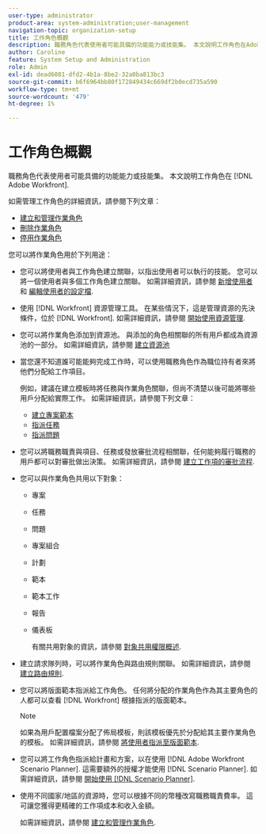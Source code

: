 ```yaml
---
user-type: administrator
product-area: system-administration;user-management
navigation-topic: organization-setup
title: 工作角色概觀
description: 職務角色代表使用者可能具備的功能能力或技能集。 本文說明工作角色在Adobe Workfront中的各種用途。
author: Caroline
feature: System Setup and Administration
role: Admin
exl-id: dead6081-dfd2-4b1a-8be2-32a0ba813bc3
source-git-commit: b6f6964bb80f172849434c669df2b0ecd735a590
workflow-type: tm+mt
source-wordcount: '479'
ht-degree: 1%

---
```


# 工作角色概觀

職務角色代表使用者可能具備的功能能力或技能集。 本文說明工作角色在 [!DNL Adobe Workfront].

如需管理工作角色的詳細資訊，請參閱下列文章：

* [建立和管理作業角色](../../../administration-and-setup/set-up-workfront/organizational-setup/create-manage-job-roles.md)
* [刪除作業角色](../../../administration-and-setup/set-up-workfront/organizational-setup/delete-job-roles.md)
* [停用作業角色](../../../administration-and-setup/set-up-workfront/organizational-setup/deactivate-job-roles.md)

您可以將作業角色用於下列用途：

* 您可以將使用者與工作角色建立關聯，以指出使用者可以執行的技能。 您可以將一個使用者與多個工作角色建立關聯。 如需詳細資訊，請參閱 [新增使用者](../../../administration-and-setup/add-users/create-and-manage-users/add-users.md) 和 [編輯使用者的設定檔](../../../administration-and-setup/add-users/create-and-manage-users/edit-a-users-profile.md).
* 使用 [!DNL Workfront] 資源管理工具。 在某些情況下，這是管理資源的先決條件，位於 [!DNL Workfront]. 如需詳細資訊，請參閱 [開始使用資源管理](../../../resource-mgmt/resource-mgmt-overview/get-started-resource-management.md).
* 您可以將作業角色添加到資源池。 與添加的角色相關聯的所有用戶都成為資源池的一部分。 如需詳細資訊，請參閱 [建立資源池](../../../resource-mgmt/resource-planning/resource-pools/create-resource-pools.md)
* 當您還不知道誰可能能夠完成工作時，可以使用職務角色作為職位持有者來將他們分配給工作項目。

   例如，建議在建立模板時將任務與作業角色關聯，但尚不清楚以後可能將哪些用戶分配給實際工作。 如需詳細資訊，請參閱下列文章：

   * [建立專案範本](../../../manage-work/projects/create-and-manage-templates/create-template.md)
   * [指派任務](../../../manage-work/tasks/assign-tasks/assign-tasks.md)
   * [指派問題](../../../manage-work/issues/manage-issues/assign-issues.md)

* 您可以將職務職責與項目、任務或發放審批流程相關聯，任何能夠履行職務的用戶都可以對審批做出決策。 如需詳細資訊，請參閱 [建立工作項的審批流程](../../../administration-and-setup/customize-workfront/configure-approval-milestone-processes/create-approval-processes.md).
* 您可以與作業角色共用以下對象：

   * 專案
   * 任務
   * 問題
   * 專案組合
   * 計劃
   * 範本
   * 範本工作
   * 報告
   * 儀表板

      有關共用對象的資訊，請參閱 [對象共用權限概述](../../../workfront-basics/grant-and-request-access-to-objects/sharing-permissions-on-objects-overview.md).

* 建立請求隊列時，可以將作業角色與路由規則關聯。 如需詳細資訊，請參閱 [建立路由規則](../../../manage-work/requests/create-and-manage-request-queues/create-routing-rules.md).
* 您可以將版面範本指派給工作角色。 任何將分配的作業角色作為其主要角色的人都可以查看 [!DNL Workfront] 根據指派的版面範本。

   >[!NOTE]
   >
   >如果為用戶配置檔案分配了佈局模板，則該模板優先於分配給其主要作業角色的模板。 如需詳細資訊，請參閱 [將使用者指派至版面範本](../../../administration-and-setup/customize-workfront/use-layout-templates/assign-users-to-layout-template.md).

* 您可以將工作角色指派給計畫和方案，以在使用 [!DNL Adobe Workfront Scenario Planner]. 這需要額外的授權才能使用 [!DNL Scenario Planner]. 如需詳細資訊，請參閱 [開始使用 [!DNL Scenario Planner]](../../../scenario-planner/get-started-with-scenario-planning.md).
* 使用不同國家/地區的資源時，您可以根據不同的幣種改寫職務職責費率。 這可讓您獲得更精確的工作項成本和收入金額。

   如需詳細資訊，請參閱 [建立和管理作業角色](../../../administration-and-setup/set-up-workfront/organizational-setup/create-manage-job-roles.md).
